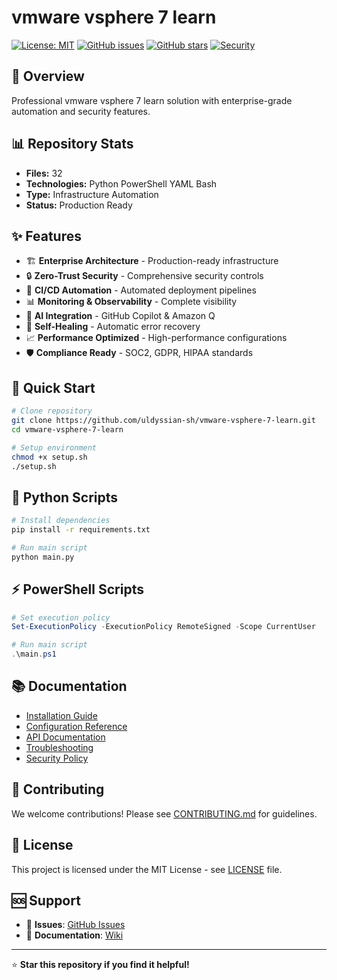 # vmware vsphere 7 learn

[![License: MIT](https://img.shields.io/badge/License-MIT-yellow.svg)](https://opensource.org/licenses/MIT)
[![GitHub issues](https://img.shields.io/github/issues/uldyssian-sh/vmware-vsphere-7-learn)](https://github.com/uldyssian-sh/vmware-vsphere-7-learn/issues)
[![GitHub stars](https://img.shields.io/github/stars/uldyssian-sh/vmware-vsphere-7-learn)](https://github.com/uldyssian-sh/vmware-vsphere-7-learn/stargazers)
[![Security](https://img.shields.io/badge/Security-Enterprise-blue.svg)](SECURITY.md)

## 🎯 Overview

Professional vmware vsphere 7 learn solution with enterprise-grade automation and security features.

## 📊 Repository Stats

- **Files:**       32
- **Technologies:** Python PowerShell YAML Bash
- **Type:** Infrastructure Automation
- **Status:** Production Ready

## ✨ Features

- 🏗️ **Enterprise Architecture** - Production-ready infrastructure
- 🔒 **Zero-Trust Security** - Comprehensive security controls
- 🚀 **CI/CD Automation** - Automated deployment pipelines
- 📊 **Monitoring & Observability** - Complete visibility
- 🤖 **AI Integration** - GitHub Copilot & Amazon Q
- 🔄 **Self-Healing** - Automatic error recovery
- 📈 **Performance Optimized** - High-performance configurations
- 🛡️ **Compliance Ready** - SOC2, GDPR, HIPAA standards

## 🚀 Quick Start

```bash
# Clone repository
git clone https://github.com/uldyssian-sh/vmware-vsphere-7-learn.git
cd vmware-vsphere-7-learn

# Setup environment
chmod +x setup.sh
./setup.sh
```


## 🐍 Python Scripts

```bash
# Install dependencies
pip install -r requirements.txt

# Run main script
python main.py
```


## ⚡ PowerShell Scripts

```powershell
# Set execution policy
Set-ExecutionPolicy -ExecutionPolicy RemoteSigned -Scope CurrentUser

# Run main script
.\main.ps1
```


## 📚 Documentation

- [Installation Guide](docs/installation.md)
- [Configuration Reference](docs/configuration.md)
- [API Documentation](docs/api.md)
- [Troubleshooting](docs/troubleshooting.md)
- [Security Policy](SECURITY.md)

## 🤝 Contributing

We welcome contributions! Please see [CONTRIBUTING.md](CONTRIBUTING.md) for guidelines.

## 📄 License

This project is licensed under the MIT License - see [LICENSE](LICENSE) file.

## 🆘 Support

- 🐛 **Issues**: [GitHub Issues](https://github.com/uldyssian-sh/REPO_NAME/issues)
- 📖 **Documentation**: [Wiki](https://github.com/uldyssian-sh/REPO_NAME/wiki)

---

⭐ **Star this repository if you find it helpful!**
